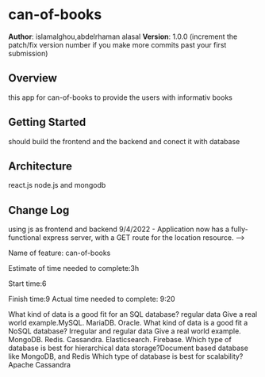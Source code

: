 # can-of-books

**Author**: islamalghou,abdelrhaman alasal
**Version**: 1.0.0 (increment the patch/fix version number if you make more commits past your first submission)

## Overview

this app for can-of-books to provide the users with informativ books 

## Getting Started
should build the frontend and the backend and conect it with database

## Architecture
react.js node.js
and mongodb
## Change Log
using js as frontend and backend
9/4/2022 - Application now has a fully-functional express server, with a GET route for the location resource. -->



Name of feature: can-of-books

Estimate of time needed to complete:3h

Start time:6

Finish time:9
Actual time needed to complete: 9:20



What kind of data is a good fit for an SQL database? regular data
Give a real world example.MySQL. MariaDB. Oracle.
What kind of data is a good fit a NoSQL database? Irregular and regular data
Give a real world example.
MongoDB.
Redis.
Cassandra.
Elasticsearch.
Firebase.
Which type of database is best for hierarchical data storage?Document based database like MongoDB, and Redis 
Which type of database is best for scalability? Apache Cassandra